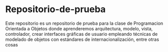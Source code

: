 # Repositorio-de-prueba
Este  repositorio es  un repositorio de prueba para la clase de Programacion Orientada a Objetos donde aprenderemos arquitectura, modelo, vista, controlador, crear interfaces gráficas de usuario empleando técnicas de modelado de objetos con estándares de internacionalización, entre otras cosas 
